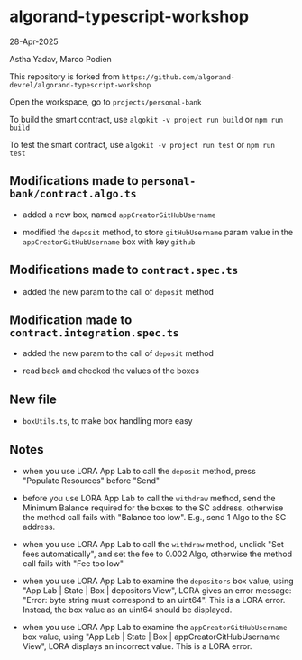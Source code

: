 # algorand-typescript-workshop

28-Apr-2025

Astha Yadav, Marco Podien

This repository is forked from `https://github.com/algorand-devrel/algorand-typescript-workshop`

Open the workspace, go to `projects/personal-bank`

To build the smart contract, use `algokit -v project run build` or `npm run build`

To test the smart contract, use `algokit -v project run test` or `npm run test`

## Modifications made to `personal-bank/contract.algo.ts`

- added a new box, named `appCreatorGitHubUsername`

- modified the `deposit` method, to store `gitHubUsername` param value in the `appCreatorGitHubUsername` box with key `github`

## Modifications made to `contract.spec.ts`

- added the new param to the call of `deposit` method

## Modification made to  `contract.integration.spec.ts`

- added the new param to the call of `deposit` method

- read back and checked the values of the boxes

## New file

- `boxUtils.ts`, to make box handling more easy

## Notes

- when you use LORA App Lab to call the `deposit` method, press "Populate Resources" before "Send"

- before you use LORA App Lab to call the `withdraw` method, send the Minimum Balance required for the boxes to the SC address, otherwise the method call fails with "Balance too low". E.g., send 1 Algo to the SC address.

- when you use LORA App Lab to call the `withdraw` method, unclick "Set fees automatically", and set the fee to 0.002 Algo, otherwise the method call fails with "Fee too low"

- when you use LORA App Lab to examine the `depositors` box value, using "App Lab | State | Box | depositors View",
LORA gives an error message: "Error: byte string must correspond to an uint64". This is a LORA error. Instead, the box value as an uint64 should be displayed.

- when you use LORA App Lab to examine the `appCreatorGitHubUsername` box value, using "App Lab | State | Box | appCreatorGitHubUsername View", LORA displays an incorrect value. This is a LORA error.
